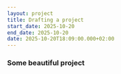 ```yaml
---
layout: project
title: Drafting a project
start_date: 2025-10-20
end_date: 2025-10-20
date: 2025-10-20T18:09:00.000+02:00
---
```

### Some beautiful project

